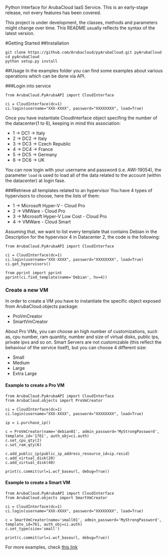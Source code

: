 Python Interface for ArubaCloud IaaS Service. This is an early-stage release, not every features has been covered.

This project is under development, the classes, methods and parameters might change over time. This README usually reflects the syntax of the latest version.

#Getting Started
##Installation
```
git clone https://github.com/Arubacloud/pyArubaCloud.git pyArubaCloud
cd pyArubaCloud
python setup.py install
```

##Usage
In the examples folder you can find some examples about various operations which can be done via API.

###Login into service
```
from ArubaCloud.PyArubaAPI import CloudInterface

ci = CloudInterface(dc=1)
ci.login(username="XXX-XXXX", password="XXXXXXXX", load=True)
```
Once you have instantiate CloudInterface object specifing the number of the datacenter(1 to 6), keeping in mind this association:
- 1 -> DC1 -> Italy
- 2 -> DC2 -> Italy
- 3 -> DC3 -> Czech Republic
- 4 -> DC4 -> France
- 5 -> DC5 -> Germany
- 6 -> DC6 -> UK

You can now login with your username and password (i.e. AWI-19054), the parameter `load` is used to load all of the data related to the account (within the datacenter) at login fase.

###Retrieve all templates related to an hypervisor
You have 4 types of hypervisors to choose, here the lists of them:
- 1 -> Microsoft Hyper-V - Cloud Pro
- 2 -> VMWare - Cloud Pro
- 3 -> Microsoft Hyper-V Low Cost - Cloud Pro
- 4 -> VMWare - Cloud Smart

Assuming that, we want to list every template that contains Debian in the Description for the hypervisor 4 in Datacenter 2, the code is the following:
```
from ArubaCloud.PyArubaAPI import CloudInterface

ci = CloudInterface(dc=1)
ci.login(username="XXX-XXXX", password="XXXXXXXX", load=True)
ci.get_hypervisors()

from pprint import pprint
pprint(ci.find_template(name='Debian', hv=4))
```

### Create a new VM
In order to create a VM you have to instantiate the specific object exposed from ArubaCloud.objects package:
- ProVmCreator
- SmartVmCreator

About Pro VMs, you can choose an high number of customizations, such as, cpu number, ram quantity, number and size of virtual disks, public ips, private ipvs and so on.
Smart Servers are not customizable (this reflect the behaviour of the service itself), but you can choose 4 different size:
- Small
- Medium
- Large
- Extra Large

#### Example to create a Pro VM
```
from ArubaCloud.PyArubaAPI import CloudInterface
from ArubaCloud.objects import ProVmCreator

ci = CloudInterface(dc=1)
ci.login(username="XXX-XXXX", password="XXXXXXXX", load=True)

ip = i.purchase_ip()

c = ProVmCreator(name='debian01', admin_password='MyStrongPassword', template_id='1761', auth_obj=ci.auth)
c.set_cpu_qty(2)
c.set_ram_qty(6)
  
c.add_public_ip(public_ip_address_resource_id=ip.resid)
c.add_virtual_disk(20)
c.add_virtual_disk(40)

print(c.commit(url=i.wcf_baseurl, debug=True))
```

#### Example to create a Smart VM
```
from ArubaCloud.PyArubaAPI import CloudInterface
from ArubaCloud.objects import SmartVmCreator

ci = CloudInterface(dc=1)
ci.login(username="XXX-XXXX", password="XXXXXXXX", load=True)

c = SmartVmCreator(name='small01', admin_password='MyStrongPassword', template_id=761, auth_obj=ci.auth)
c.set_type(size='small')

print(c.commit(url=i.wcf_baseurl, debug=True))
```

For more examples, check [this link](https://github.com/Arubacloud/pyArubaCloud/tree/master/examples)
